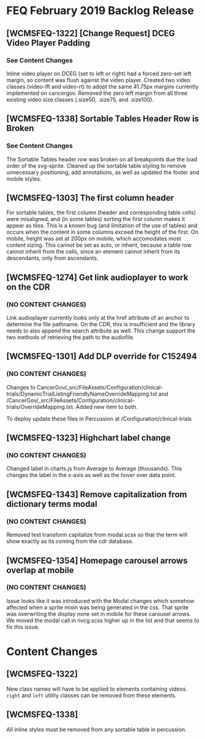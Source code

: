 # FEQ February 2019 Backlog Release


## [WCMSFEQ-1322] [Change Request] DCEG Video Player Padding
### See Content Changes
Inline video player on DCEG (set to left or right) had a forced zero-set left margin, so content was flush against the video player.  Created two video classes (video-lft and video-rt) to adopt the same 41.75px margins currently implemented on cancergov.  Removed the zero left margin from all three existing video size classes (.size50, .size75, and .size100).

## [WCMSFEQ-1338] Sortable Tables Header Row is Broken
### See Content Changes
The Sortable Tables header row was broken on all breakpoints due the load order of the svg-sprite. Cleaned up the sortable table styling to remove unnecessary positioning, add annotations, as well as updated the footer and mobile styles.  

## [WCMSFEQ-1303] The first column header
For sortable tables, the first column (header and corresponding table cells) were misaligned, and (in some tables) sorting the first column makes it appear as tiles.  This is a known bug (and limitation of the use of tables) and occurs when the content in some columns exceed the height of the first.  On mobile, height was set at 200px on mobile, which accomodates most content sizing.  This cannot be set as auto, or inherit, because a table row cannot inherit from the cells, since an element cannot inherit from its descendants, only from ascendants.

## [WCMSFEQ-1274] Get link audioplayer to work on the CDR
### (NO CONTENT CHANGES)
Link audioplayer currently looks only at the href attribute of an anchor to determine the file pathname. On the CDR, this is insufficient and the library needs to also append the search attribute as well. This change support the two methods of retrieving the path to the audiofile.

## [WCMSFEQ-1301] Add DLP override for C152494
### (NO CONTENT CHANGES)
Changes to CancerGov/_src/FileAssets/Configuration/clinical-trials/DynamicTrialListingFriendlyNameOverrideMapping.txt and /CancerGov/_src/FileAssets/Configuration/clinical-trials/OverrideMapping.txt. Added new item to both.

To deploy update these files in Percussion at /Configuration/clinical-trials

## [WCMSFEQ-1323] Highchart label change
### (NO CONTENT CHANGES)
Changed label in charts.js from Average to Average (thousands). This changes the label in the x-axis as well as the hover over data point.

## [WCMSFEQ-1343] Remove capitalization from dictionary terms modal
### (NO CONTENT CHANGES)
Removed text transform capitalize from modal.scss so that the term will show exactly as its coming from the cdr database.

## [WCMSFEQ-1354] Homepage carousel arrows overlap at mobile
### (NO CONTENT CHANGES)
Issue looks like it was introduced with the Modal changes which somehow affected when a sprite mixin was being generated in the css. That sprite was overwriting the display none set in mobile for these carousel arrows. We moved the modal call in nvcg.scss higher up in the list and that seems to fix this issue.


# Content Changes
## [WCMSFEQ-1322]
New class names will have to be applied to elements containing videos. `right` and `left` utility classes can be removed from these elements.

## [WCMSFEQ-1338]
All inline styles must be removed from any sortable table in percussion.
